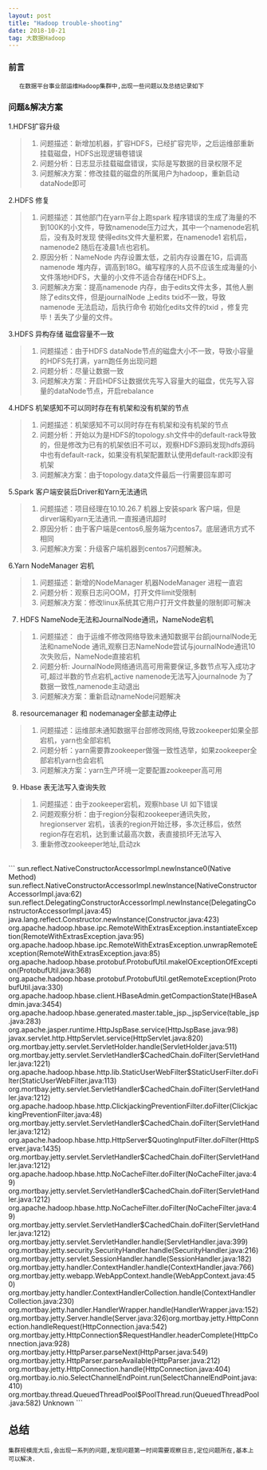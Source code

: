 ```yaml
---
layout: post
title: "Hadoop trouble-shooting"
date: 2018-10-21 
tag: 大数据Hadoop
---
```


### 前言
    
	   在数据平台事业部运维Hadoop集群中,出现一些问题以及总结记录如下

### 问题&解决方案


1.HDFS扩容升级

> 1. 问题描述：新增加机器，扩容HDFS，已经扩容完毕，之后运维部重新挂载磁盘，HDFS出现逻辑卷错误
> 2. 问题分析：日志显示挂载磁盘错误，实际是写数据的目录权限不足
> 3. 问题解决方案：修改挂载的磁盘的所属用户为hadoop，重新启动dataNode即可

2.HDFS 修复

> 1. 问题描述：其他部门在yarn平台上跑spark 程序错误的生成了海量的不到100K的小文件，导致namenode压力过大，其中一个namenode宕机后，没有及时发现 使得edits文件大量积累，在namenode1   宕机后，namenode2 随后在凌晨1点也宕机。
> 2. 原因分析：NameNode 内存设置太低，之前内存设置在1G，后调高namenode 堆内存，调高到18G。编写程序的人员不应该生成海量的小文件落地HDFS，大量的小文件不适合存储在HDFS上。
> 3. 问题解决方案：提高namenode 内存，由于edits文件太多，其他人删除了edits文件，但是journalNode 上edits txid不一致，导致namenode 无法启动，后执行命令 初始化edits文件的txid ，修复完毕！丢失了少量的文件。

3.HDFS 异构存储 磁盘容量不一致

> 1. 问题描述：由于HDFS dataNode节点的磁盘大小不一致，导致小容量的HDFS先打满，yarn跑任务出现问题
> 2. 问题分析：尽量让数据一致
> 3. 问题解决方案：开启HDFS让数据优先写入容量大的磁盘，优先写入容量的dataNode节点，开启rebalance

4.HDFS 机架感知不可以同时存在有机架和没有机架的节点

> 1. 问题描述：机架感知不可以同时存在有机架和没有机架的节点
> 2. 问题分析：开始以为是HDFS的topology.sh文件中的default-rack导致的，但是修改为已有的机架依旧不可以，观察HDFS源码发现hdfs源码中也有default-rack，如果没有机架配置默认使用default-rack即没有机架
> 3. 问题解决方案：由于topology.data文件最后一行需要回车即可

5.Spark 客户端安装后Driver和Yarn无法通讯

> 1. 问题描述：项目经理在10.10.26.7 机器上安装spark 客户端，但是dirver端和yarn无法通讯.一直报通讯超时
> 2. 原因分析：由于客户端是centos6,服务端为centos7。底层通讯方式不相同
> 3. 问题解决方案：升级客户端机器到centos7问题解决。

6.Yarn NodeManager 宕机

> 1. 问题描述：新增的NodeManager 机器NodeManager 进程一直宕
> 2. 问题分析：观察日志问OOM，打开文件limit受限制
> 3. 问题解决方案：修改linux系统其它用户打开文件数量的限制即可解决

7. HDFS NameNode无法和JournalNode通讯，NameNode宕机

> 1. 问题描述： 由于运维不修改网络导致未通知数据平台部journalNode无法和nameNode 通讯,观察日志NameNode尝试与journalNode通讯10次失败后，NameNode直接宕机
> 2. 问题分析:   JournalNode网络通讯高可用需要保证,多数节点写入成功才可,超过半数的节点宕机,active namenode无法写入journalnode 为了数据一致性,namenode主动退出
> 3. 问题解决方案：重新启动nameNode问题解决

8. resourcemanager 和 nodemanager全部主动停止

> 1. 问题描述：运维部未通知数据平台部修改网络,导致zookeeper如果全部宕机，yarn也全部宕机
> 2. 问题分析：yarn需要靠zookeeper做强一致性选举，如果zookeeper全部宕机yarn也会宕机
> 3. 问题解决方案：yarn生产环境一定要配置zookeeper高可用

9. Hbase 表无法写入查询失败

> 1. 问题描述：由于zookeeper宕机，观察hbase UI 如下错误
> 2. 问题观察分析：由于region分裂和zookeeper通讯失败，hregionserver 宕机，该表的region开始迁移，多次迁移后，依然region存在宕机，达到重试最高次数，表直接损坏无法写入
> 3. 重新修改zookeeper地址,启动zk
<br/>
```
sun.reflect.NativeConstructorAccessorImpl.newInstance0(Native Method)
sun.reflect.NativeConstructorAccessorImpl.newInstance(NativeConstructorAccessorImpl.java:62)
sun.reflect.DelegatingConstructorAccessorImpl.newInstance(DelegatingConstructorAccessorImpl.java:45)
java.lang.reflect.Constructor.newInstance(Constructor.java:423)
org.apache.hadoop.hbase.ipc.RemoteWithExtrasException.instantiateException(RemoteWithExtrasException.java:95)
org.apache.hadoop.hbase.ipc.RemoteWithExtrasException.unwrapRemoteException(RemoteWithExtrasException.java:85)
org.apache.hadoop.hbase.protobuf.ProtobufUtil.makeIOExceptionOfException(ProtobufUtil.java:368)
org.apache.hadoop.hbase.protobuf.ProtobufUtil.getRemoteException(ProtobufUtil.java:330)
org.apache.hadoop.hbase.client.HBaseAdmin.getCompactionState(HBaseAdmin.java:3454)
org.apache.hadoop.hbase.generated.master.table_jsp._jspService(table_jsp.java:283)
org.apache.jasper.runtime.HttpJspBase.service(HttpJspBase.java:98)
javax.servlet.http.HttpServlet.service(HttpServlet.java:820)
org.mortbay.jetty.servlet.ServletHolder.handle(ServletHolder.java:511)
org.mortbay.jetty.servlet.ServletHandler$CachedChain.doFilter(ServletHandler.java:1221)
org.apache.hadoop.hbase.http.lib.StaticUserWebFilter$StaticUserFilter.doFilter(StaticUserWebFilter.java:113)
org.mortbay.jetty.servlet.ServletHandler$CachedChain.doFilter(ServletHandler.java:1212)
org.apache.hadoop.hbase.http.ClickjackingPreventionFilter.doFilter(ClickjackingPreventionFilter.java:48)
org.mortbay.jetty.servlet.ServletHandler$CachedChain.doFilter(ServletHandler.java:1212)
org.apache.hadoop.hbase.http.HttpServer$QuotingInputFilter.doFilter(HttpServer.java:1435)
org.mortbay.jetty.servlet.ServletHandler$CachedChain.doFilter(ServletHandler.java:1212)
org.apache.hadoop.hbase.http.NoCacheFilter.doFilter(NoCacheFilter.java:49)
org.mortbay.jetty.servlet.ServletHandler$CachedChain.doFilter(ServletHandler.java:1212)
org.apache.hadoop.hbase.http.NoCacheFilter.doFilter(NoCacheFilter.java:49)
org.mortbay.jetty.servlet.ServletHandler$CachedChain.doFilter(ServletHandler.java:1212)
org.mortbay.jetty.servlet.ServletHandler.handle(ServletHandler.java:399)
org.mortbay.jetty.security.SecurityHandler.handle(SecurityHandler.java:216)
org.mortbay.jetty.servlet.SessionHandler.handle(SessionHandler.java:182)
org.mortbay.jetty.handler.ContextHandler.handle(ContextHandler.java:766)
org.mortbay.jetty.webapp.WebAppContext.handle(WebAppContext.java:450)
org.mortbay.jetty.handler.ContextHandlerCollection.handle(ContextHandlerCollection.java:230)
org.mortbay.jetty.handler.HandlerWrapper.handle(HandlerWrapper.java:152)
org.mortbay.jetty.Server.handle(Server.java:326)org.mortbay.jetty.HttpConnection.handleRequest(HttpConnection.java:542)
org.mortbay.jetty.HttpConnection$RequestHandler.headerComplete(HttpConnection.java:928)
org.mortbay.jetty.HttpParser.parseNext(HttpParser.java:549)
org.mortbay.jetty.HttpParser.parseAvailable(HttpParser.java:212)
org.mortbay.jetty.HttpConnection.handle(HttpConnection.java:404)
org.mortbay.io.nio.SelectChannelEndPoint.run(SelectChannelEndPoint.java:410)
org.mortbay.thread.QueuedThreadPool$PoolThread.run(QueuedThreadPool.java:582) Unknown
```

## 总结

	集群规模庞大后,会出现一系列的问题,发现问题第一时间需要观察日志,定位问题所在,基本上可以解决.